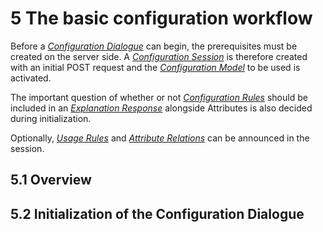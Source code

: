 # 5 The basic configuration workflow
Before a [*Configuration Dialogue*](/glossary/terms-infrastructure/#configuration-dialogue) can begin,
the prerequisites must be created on the server side.
A [*Configuration Session*](/glossary/terms-infrastructure/#configuration-session)
is therefore created with an initial POST request and the
[*Configuration Model*](/glossary/terms-modelling/#configuration-model) to be used is activated.

The important question of whether or not
[*Configuration Rules*](/glossary/terms-modelling/#configuration-rule) should be included in an
[*Explanation Response*](/glossary/terms-state/#explanation-response) alongside
Attributes is also decided during initialization.

Optionally, [*Usage Rules*](/glossary/terms-modelling/#usage-rule) and
[*Attribute Relations*](/glossary/terms-modelling/#attribute-relations) can be announced
in the session.









<a id ="overview"></a>
## 5.1 Overview
<a id ="deployment"></a>
## 5.2 Initialization of the Configuration Dialogue
